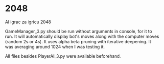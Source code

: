 # 2048
AI igrac za igricu 2048


GameManager_3.py should be run without arguments in console, for it to run. It will automatically display bot's moves along with the computer moves (random 2s or 4s). 
It uses alpha beta pruning with iterative deepening. 
It was averaging around 1024 when I was testing it. 

All files besides PlayerAI_3.py were available beforehand.

